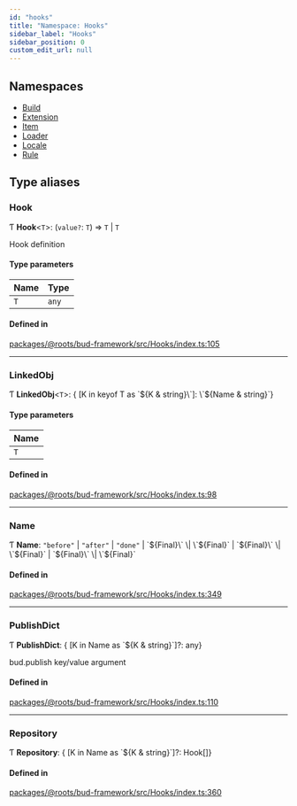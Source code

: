 ```yaml
---
id: "hooks"
title: "Namespace: Hooks"
sidebar_label: "Hooks"
sidebar_position: 0
custom_edit_url: null
---
```


## Namespaces

- [Build](hooks.build.md)
- [Extension](hooks.extension.md)
- [Item](hooks.item.md)
- [Loader](hooks.loader.md)
- [Locale](hooks.locale.md)
- [Rule](hooks.rule.md)

## Type aliases

### Hook

Ƭ **Hook**<`T`\>: (`value?`: `T`) => `T` \| `T`

Hook definition

#### Type parameters

| Name | Type |
| :------ | :------ |
| `T` | `any` |

#### Defined in

[packages/@roots/bud-framework/src/Hooks/index.ts:105](https://github.com/roots/bud/blob/641aa39f8/packages/@roots/bud-framework/src/Hooks/index.ts#L105)

___

### LinkedObj

Ƭ **LinkedObj**<`T`\>: { [K in keyof T as \`${K & string}\`]: \`${Name & string}\`}

#### Type parameters

| Name |
| :------ |
| `T` |

#### Defined in

[packages/@roots/bud-framework/src/Hooks/index.ts:98](https://github.com/roots/bud/blob/641aa39f8/packages/@roots/bud-framework/src/Hooks/index.ts#L98)

___

### Name

Ƭ **Name**: ``"before"`` \| ``"after"`` \| ``"done"`` \| \`${Final}\` \| \`${Final}\` \| \`${Final}\` \| \`${Final}\` \| \`${Final}\` \| \`${Final}\`

#### Defined in

[packages/@roots/bud-framework/src/Hooks/index.ts:349](https://github.com/roots/bud/blob/641aa39f8/packages/@roots/bud-framework/src/Hooks/index.ts#L349)

___

### PublishDict

Ƭ **PublishDict**: { [K in Name as \`${K & string}\`]?: any}

bud.publish key/value argument

#### Defined in

[packages/@roots/bud-framework/src/Hooks/index.ts:110](https://github.com/roots/bud/blob/641aa39f8/packages/@roots/bud-framework/src/Hooks/index.ts#L110)

___

### Repository

Ƭ **Repository**: { [K in Name as \`${K & string}\`]?: Hook[]}

#### Defined in

[packages/@roots/bud-framework/src/Hooks/index.ts:360](https://github.com/roots/bud/blob/641aa39f8/packages/@roots/bud-framework/src/Hooks/index.ts#L360)
